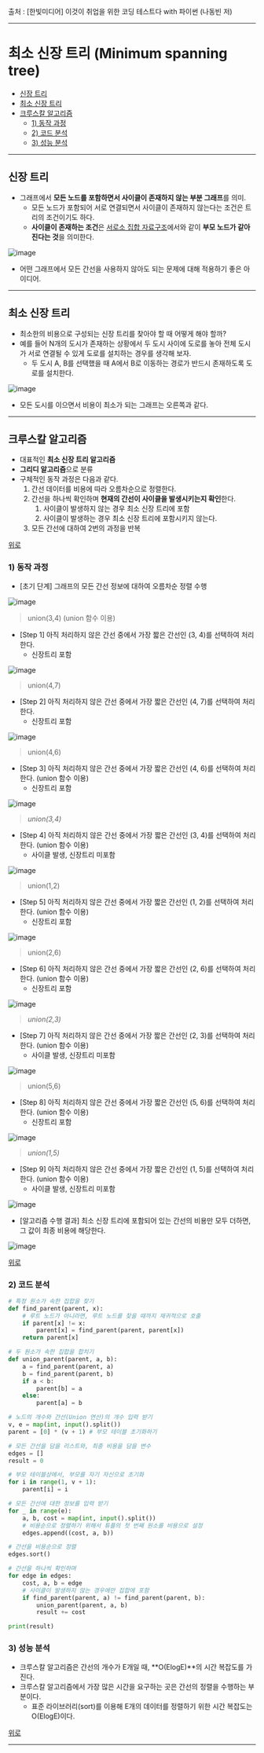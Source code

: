 출처 : [한빛미디어] 이것이 취업을 위한 코딩 테스트다 with 파이썬 (나동빈 저)

---
# 최소 신장 트리 (Minimum spanning tree)

+ [신장 트리](#신장-트리)
+ [최소 신장 트리](#최소-신장-트리)
+ [크루스칼 알고리즘](#크루스칼-알고리즘)
	+ [1) 동작 과정](#1-동작-과정)
	+ [2) 코드 분석](#2-코드-분석)
	+ [3) 성능 분석](#3-성능-분석)

---
## 신장 트리

+ 그래프에서 **모든 노드를 포함하면서 사이클이 존재하지 않는 부분 그래프**를 의미.
	+ 모든 노드가 포함되어 서로 연결되면서 사이클이 존재하지 않는다는 조건은 트리의 조건이기도 하다.
	+ **사이클이 존재하는 조건**은 [서로소 집합 자료구조](https://github.com/khyup0629/Algorithm/tree/Python/%EC%84%9C%EB%A1%9C%EC%86%8C%20%EC%A7%91%ED%95%A9(Disjoint%20set)#readme)에서와 같이 **부모 노드가 같아진다는 것**을 의미한다.

![image](https://user-images.githubusercontent.com/43658658/116685081-c2c50580-a9ec-11eb-9b10-acef247b8693.png)

+ 어떤 그래프에서 모든 간선을 사용하지 않아도 되는 문제에 대해 적용하기 좋은 아이디어.

---
## 최소 신장 트리
+ 최소한의 비용으로 구성되는 신장 트리를 찾아야 할 때 어떻게 해야 할까?
+ 예를 들어 N개의 도시가 존재하는 상황에서 두 도시 사이에 도로를 놓아 전체 도시가 서로 연결될 수 있게 도로를 설치하는 경우를 생각해 보자.
	+ 두 도시 A, B를 선택했을 때 A에서 B로 이동하는 경로가 반드시 존재하도록 도로를 설치한다.

![image](https://user-images.githubusercontent.com/43658658/116685496-66aeb100-a9ed-11eb-88e7-605d98be156a.png)

+ 모든 도시를 이으면서 비용이 최소가 되는 그래프는 오른쪽과 같다.

---
## 크루스칼 알고리즘

+ 대표적인 **최소 신장 트리 알고리즘**
+ **그리디 알고리즘**으로 분류
+ 구체적인 동작 과정은 다음과 같다.
	1. 간선 데이터를 비용에 따라 오름차순으로 정렬한다.
	2. 간선을 하나씩 확인하며 **현재의 간선이 사이클을 발생시키는지 확인**한다.
		1) 사이클이 발생하지 않는 경우 최소 신장 트리에 포함
		2) 사이클이 발생하는 경우 최소 신장 트리에 포함시키지 않는다.
	3. 모든 간선에 대하여 2번의 과정을 반복

[위로](#최소-신장-트리-Minimum-spanning-tree)

### 1) 동작 과정

+ [초기 단계] 그래프의 모든 간선 정보에 대하여 오름차순 정렬 수행

![image](https://user-images.githubusercontent.com/43658658/116688007-0752a000-a9f1-11eb-8f65-7c5b19424738.png)

> union(3,4) (union 함수 이용)

+ [Step 1] 아직 처리하지 않은 간선 중에서 가장 짧은 간선인 (3, 4)를 선택하여 처리한다.
	+ 신장트리 포함
	
![image](https://user-images.githubusercontent.com/43658658/116688362-9069d700-a9f1-11eb-8e19-0abe4432099c.png)

> union(4,7)

+ [Step 2] 아직 처리하지 않은 간선 중에서 가장 짧은 간선인 (4, 7)를 선택하여 처리한다. 
	+ 신장트리 포함

![image](https://user-images.githubusercontent.com/43658658/116688440-abd4e200-a9f1-11eb-85f0-31137d0f4438.png)

> union(4,6)

+ [Step 3] 아직 처리하지 않은 간선 중에서 가장 짧은 간선인 (4, 6)를 선택하여 처리한다. (union 함수 이용) 
	+ 신장트리 포함

![image](https://user-images.githubusercontent.com/43658658/116688465-b4c5b380-a9f1-11eb-9042-57cc5ab13fbb.png)

> *union(3,4)*

+ [Step 4] 아직 처리하지 않은 간선 중에서 가장 짧은 간선인 (3, 4)를 선택하여 처리한다. (union 함수 이용) 
	+ 사이클 발생, 신장트리 미포함

![image](https://user-images.githubusercontent.com/43658658/116688552-d6269f80-a9f1-11eb-8393-f4e287ddb552.png)

> union(1,2)

+ [Step 5] 아직 처리하지 않은 간선 중에서 가장 짧은 간선인 (1, 2)를 선택하여 처리한다. (union 함수 이용) 
	+ 신장트리 포함

![image](https://user-images.githubusercontent.com/43658658/116688779-23a30c80-a9f2-11eb-94b0-704004fc9eb6.png)

> union(2,6)

+ [Step 6] 아직 처리하지 않은 간선 중에서 가장 짧은 간선인 (2, 6)를 선택하여 처리한다. (union 함수 이용) 
	+ 신장트리 포함

![image](https://user-images.githubusercontent.com/43658658/116688671-fce4d600-a9f1-11eb-8af7-8449cebd6079.png)

> *union(2,3)*

+ [Step 7] 아직 처리하지 않은 간선 중에서 가장 짧은 간선인 (2, 3)를 선택하여 처리한다. (union 함수 이용) 
	+ 사이클 발생, 신장트리 미포함

![image](https://user-images.githubusercontent.com/43658658/116688883-4df4ca00-a9f2-11eb-84b8-30504b595c33.png)

> union(5,6)

+ [Step 8] 아직 처리하지 않은 간선 중에서 가장 짧은 간선인 (5, 6)를 선택하여 처리한다. (union 함수 이용) 
	+ 신장트리 포함

![image](https://user-images.githubusercontent.com/43658658/116688828-34538280-a9f2-11eb-897a-22ee7489be6a.png)

> *union(1,5)*

+ [Step 9] 아직 처리하지 않은 간선 중에서 가장 짧은 간선인 (1, 5)를 선택하여 처리한다. (union 함수 이용) 
	+ 사이클 발생, 신장트리 미포함

![image](https://user-images.githubusercontent.com/43658658/116688931-5d741300-a9f2-11eb-8a53-734da13c0bf7.png)

+ [알고리즘 수행 결과] 최소 신장 트리에 포함되어 있는 간선의 비용만 모두 더하면, 그 값이 최종 비용에 해당한다.

![image](https://user-images.githubusercontent.com/43658658/116688962-68c73e80-a9f2-11eb-8bbe-af044de1b99c.png)

[위로](#최소-신장-트리-Minimum-spanning-tree)

### 2) 코드 분석
``` python
# 특정 원소가 속한 집합을 찾기
def find_parent(parent, x):
    # 루트 노드가 아니라면, 루트 노드를 찾을 때까지 재귀적으로 호출
    if parent[x] != x:
        parent[x] = find_parent(parent, parent[x])
    return parent[x]

# 두 원소가 속한 집합을 합치기
def union_parent(parent, a, b):
    a = find_parent(parent, a)
    b = find_parent(parent, b)
    if a < b:
        parent[b] = a
    else:
        parent[a] = b

# 노드의 개수와 간선(Union 연산)의 개수 입력 받기
v, e = map(int, input().split())
parent = [0] * (v + 1) # 부모 테이블 초기화하기

# 모든 간선을 담을 리스트와, 최종 비용을 담을 변수
edges = []
result = 0

# 부모 테이블상에서, 부모를 자기 자신으로 초기화
for i in range(1, v + 1):
    parent[i] = i

# 모든 간선에 대한 정보를 입력 받기
for _ in range(e):
    a, b, cost = map(int, input().split())
    # 비용순으로 정렬하기 위해서 튜플의 첫 번째 원소를 비용으로 설정
    edges.append((cost, a, b))

# 간선을 비용순으로 정렬
edges.sort()

# 간선을 하나씩 확인하며
for edge in edges:
    cost, a, b = edge
    # 사이클이 발생하지 않는 경우에만 집합에 포함
    if find_parent(parent, a) != find_parent(parent, b):
        union_parent(parent, a, b)
        result += cost

print(result)
```

### 3) 성능 분석

+ 크루스칼 알고리즘은 간선의 개수가 E개일 때, **O(ElogE)**의 시간 복잡도를 가진다.
+ 크루스칼 알고리즘에서 가장 많은 시간을 요구하는 곳은 간선의 정렬을 수행하는 부분이다.
	+ 표준 라이브러리(sort)를 이용해 E개의 데이터를 정렬하기 위한 시간 복잡도는 O(ElogE)이다.

[위로](#최소-신장-트리-Minimum-spanning-tree)

---
